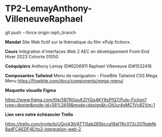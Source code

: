 # TP2-LemayAnthony-VilleneuveRaphael

git push --force origin raph_branch

**Mandat**
Site Web fictif sur la thématique du film «Pulp fiction».

**Cours**
Intégration d'interfaces Web 2
AEC en développement Front-End Hiver 2023
Cohorte 01050

**Coéquipiers**
Anthony Lemay ID#6206911
Raphael Villeneuve ID#1532416

**Composantes Tailwind**
Menu de naviguation - FlowBite Tailwind CSS Mega Menu
https://flowbite.com/docs/components/mega-menu/



**Maquette visuelle Figma**

https://www.figma.com/file/5B7RGquKZIYQo4KY8sPfQ7/Pulp-Fiction?type=design&node-id=58%3A19&mode=design&t=GtUur4qMC1Vy82Vm-1

**Lien vers notre échéancier Trello**

https://trello.com/invite/b/UQniA3II/ATTI5ab265bcca19af76c072c207bdefb8adFCAEDF4E/tp2-integration-web-2

